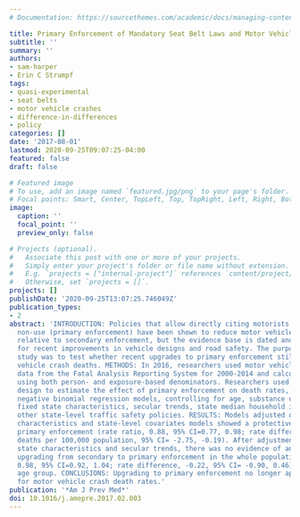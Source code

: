 ```yaml
---
# Documentation: https://sourcethemes.com/academic/docs/managing-content/

title: Primary Enforcement of Mandatory Seat Belt Laws and Motor Vehicle Crash Deaths
subtitle: ''
summary: ''
authors:
- sam-harper
- Erin C Strumpf
tags:
- quasi-experimental
- seat belts
- motor vehicle crashes
- difference-in-differences
- policy
categories: []
date: '2017-08-01'
lastmod: 2020-09-25T09:07:25-04:00
featured: false
draft: false

# Featured image
# To use, add an image named `featured.jpg/png` to your page's folder.
# Focal points: Smart, Center, TopLeft, Top, TopRight, Left, Right, BottomLeft, Bottom, BottomRight.
image:
  caption: ''
  focal_point: ''
  preview_only: false

# Projects (optional).
#   Associate this post with one or more of your projects.
#   Simply enter your project's folder or file name without extension.
#   E.g. `projects = ["internal-project"]` references `content/project/deep-learning/index.md`.
#   Otherwise, set `projects = []`.
projects: []
publishDate: '2020-09-25T13:07:25.746049Z'
publication_types:
- 2
abstract: 'INTRODUCTION: Policies that allow directly citing motorists for seat belt
  non-use (primary enforcement) have been shown to reduce motor vehicle crash deaths
  relative to secondary enforcement, but the evidence base is dated and does not account
  for recent improvements in vehicle designs and road safety. The purpose of this
  study was to test whether recent upgrades to primary enforcement still reduce motor
  vehicle crash deaths. METHODS: In 2016, researchers used motor vehicle crash death
  data from the Fatal Analysis Reporting System for 2000-2014 and calculated rates
  using both person- and exposure-based denominators. Researchers used a difference-in-differences
  design to estimate the effect of primary enforcement on death rates, and estimated
  negative binomial regression models, controlling for age, substance use involvement,
  fixed state characteristics, secular trends, state median household income, and
  other state-level traffic safety policies. RESULTS: Models adjusted only for crash
  characteristics and state-level covariates models showed a protective effect of
  primary enforcement (rate ratio, 0.88, 95% CI=0.77, 0.98; rate difference, -1.47
  deaths per 100,000 population, 95% CI= -2.75, -0.19). After adjustment for fixed
  state characteristics and secular trends, there was no evidence of an effect of
  upgrading from secondary to primary enforcement in the whole population (rate ratio,
  0.98, 95% CI=0.92, 1.04; rate difference, -0.22, 95% CI= -0.90, 0.46) or for any
  age group. CONCLUSIONS: Upgrading to primary enforcement no longer appears protective
  for motor vehicle crash death rates.'
publication: '*Am J Prev Med*'
doi: 10.1016/j.amepre.2017.02.003
---
```

